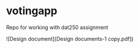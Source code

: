 # votingapp
Repo for working with dat250 assignment

![Design document](Design documents-1 copy.pdf])